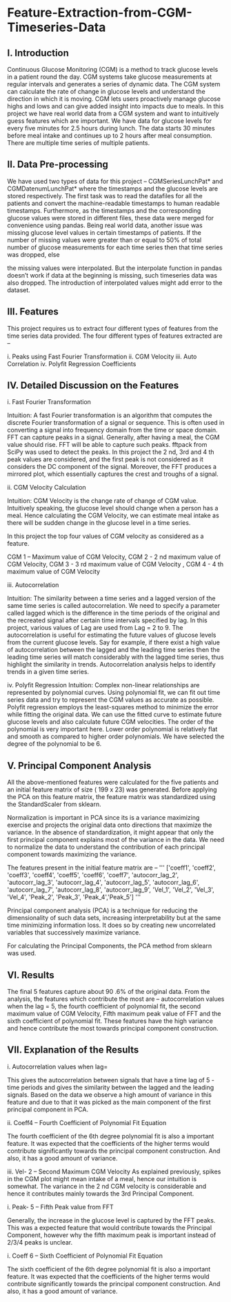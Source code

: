 # Feature-Extraction-from-CGM-Timeseries-Data

## I. Introduction

Continuous Glucose Monitoring (CGM) is a method to track glucose levels in a
patient round the day. CGM systems take glucose measurements at regular
intervals and generates a series of dynamic data. The CGM system can calculate
the rate of change in glucose levels and understand the direction in which it is
moving. CGM lets users proactively manage glucose highs and lows and can give
added insight into impacts due to meals. In this project we have real world data
from a CGM system and want to intuitively guess features which are important.
We have data for glucose levels for every five minutes for 2.5 hours during lunch.
The data starts 30 minutes before meal intake and continues up to 2 hours after
meal consumption. There are multiple time series of multiple patients.

## II. Data Pre-processing

We have used two types of data for this project – CGMSeriesLunchPat* and
CGMDatenumLunchPat* where the timestamps and the glucose levels are stored
respectively. The first task was to read the datafiles for all the patients and convert
the machine-readable timestamps to human readable timestamps. Furthermore, as
the timestamps and the corresponding glucose values were stored in different files,
these data were merged for convenience using pandas. Being real world data,
another issue was missing glucose level values in certain timestamps of patients. If
the number of missing values were greater than or equal to 50% of total number of
glucose measurements for each time series then that time series was dropped, else

the missing values were interpolated. But the interpolate function in pandas doesn’t
work if data at the beginning is missing, such timeseries data was also dropped.
The introduction of interpolated values might add error to the dataset.

## III. Features

This project requires us to extract four different types of features from the time series data provided. 
The four different types of features extracted are –

i. Peaks using Fast Fourier Transformation
ii. CGM Velocity
iii. Auto Correlation
iv. Polyfit Regression Coefficients

## IV. Detailed Discussion on the Features

i. Fast Fourier Transformation

Intuition: A fast Fourier transformation is an algorithm that computes the
discrete Fourier transformation of a signal or sequence. This is often used in
converting a signal into frequency domain from the time or space domain.
FFT can capture peaks in a signal. Generally, after having a meal, the CGM
value should rise. FFT will be able to capture such peaks.
fftpack from SciPy was used to detect the peaks. In this project the 2 nd, 3rd and
4 th peak values are considered, and the first peak is not considered as it considers
the DC component of the signal. Moreover, the FFT produces a mirrored plot,
which essentially captures the crest and troughs of a signal.

ii. CGM Velocity Calculation

Intuition: CGM Velocity is the change rate of change of CGM value.
Intuitively speaking, the glucose level should change when a person has a meal.
Hence calculating the CGM Velocity, we can estimate meal intake as there will
be sudden change in the glucose level in a time series.

In this project the top four values of CGM velocity as considered as a feature.

CGM 1 – Maximum value of CGM Velocity, CGM 2 - 2 nd maximum value of
CGM Velocity, CGM 3 - 3 rd maximum value of CGM Velocity , CGM 4 - 4 th
maximum value of CGM Velocity

iii. Autocorrelation

Intuition: The similarity between a time series and a lagged version of the same
time series is called autocorrelation. We need to specify a parameter called
lagged which is the difference in the time periods of the original and the recreated
signal after certain time intervals specified by lag. In this project, various values
of Lag are used from Lag = 2 to 9.
The autocorrelation is useful for estimating the future values of glucose levels
from the current glucose levels. Say for example, if there exist a high value of
autocorrelation between the lagged and the leading time series then the leading
time series will match considerably with the lagged time series, thus highlight
the similarity in trends. Autocorrelation analysis helps to identify trends in a
given time series.

iv. Polyfit Regression
Intuition: Complex non-linear relationships are represented by
polynomial curves. Using polynomial fit, we can fit out time series data
and try to represent the CGM values as accurate as possible. Polyfit
regression employs the least-squares method to minimize the error while
fitting the original data. We can use the fitted curve to estimate future
glucose levels and also calculate future CGM velocities. The order of the
polynomial is very important here. Lower order polynomial is relatively
flat and smooth as compared to higher order polynomials. We have
selected the degree of the polynomial to be 6.

## V. Principal Component Analysis

All the above-mentioned features were calculated for the five patients and
an initial feature matrix of size ( 199 x 23) was generated. Before applying
the PCA on this feature matrix, the feature matrix was standardized using
the StandardScaler from sklearn.

Normalization is important in PCA since its is a variance maximizing
exercise and projects the original data onto directions that maximize the
variance. In the absence of standardization, it might appear that only the first
principal component explains most of the variance in the data. We need
to normalize the data to understand the contribution of each principal
component towards maximizing the variance.

The features present in the initial feature matrix are –
'''
['coeff1', 'coeff2', 'coeff3', 'coeff4', 'coeff5', 'coeff6', 'coeff7',
'autocorr_lag_2', 'autocorr_lag_3', 'autocorr_lag_4', 'autocorr_lag_5',
'autocorr_lag_6', 'autocorr_lag_7', 'autocorr_lag_8', 'autocorr_lag_9',
'Vel_1', 'Vel_2', 'Vel_3', 'Vel_4', 'Peak_2', 'Peak_3', 'Peak_4','Peak_5']
'''

Principal component analysis (PCA) is a technique for reducing the
dimensionality of such data sets, increasing interpretability but at the
same time minimizing information loss. It does so by creating new
uncorrelated variables that successively maximize variance.

For calculating the Principal Components, the PCA method from sklearn
was used.

## VI. Results

The final 5 features capture about 90 .6% of the original data.
From the analysis, the features which contribute the most are –
autocorrelation values when the lag = 5, the fourth coefficient of
polynomial fit, the second maximum value of CGM Velocity, Fifth
maximum peak value of FFT and the sixth coefficient of polynomial fit.
These features have the high variance and hence contribute the most
towards principal component construction.

## VII. Explanation of the Results

i. Autocorrelation values when lag=

This gives the autocorrelation between signals that have a time lag of 5 -
time periods and gives the similarity between the lagged and the leading
signals. Based on the data we observe a high amount of variance in this
feature and due to that it was picked as the main component of the first
principal component in PCA.

ii. Coeff4 – Fourth Coefficient of Polynomial Fit
Equation

The fourth coefficient of the 6th degree polynomial fit is also a
important feature. It was expected that the coefficients of the
higher terms would contribute significantly towards the principal
component construction. And also, it has a good amount of
variance.

iii. Vel- 2 – Second Maximum CGM Velocity
As explained previously, spikes in the CGM plot might mean
intake of a meal, hence our intuition is somewhat. The variance
in the 2 nd CGM velocity is considerable and hence it contributes
mainly towards the 3rd Principal Component.

i. Peak- 5 – Fifth Peak value from FFT

Generally, the increase in the glucose level is captured by the FFT peaks.
This was a expected feature that would contribute towards the Principal
Component, however why the fifth maximum peak is important instead of
2/3/4 peaks is unclear.

i. Coeff 6 – Sixth Coefficient of Polynomial Fit
Equation

The sixth coefficient of the 6th degree polynomial fit is also a
important feature. It was expected that the coefficients of the
higher terms would contribute significantly towards the principal
component construction. And also, it has a good amount of
variance.

